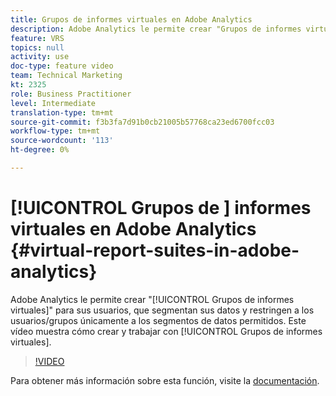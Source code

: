 ```yaml
---
title: Grupos de informes virtuales en Adobe Analytics
description: Adobe Analytics le permite crear "Grupos de informes virtuales" para sus usuarios, que segmentan sus datos y restringen a usuarios/grupos únicamente a los segmentos de datos permitidos. Este vídeo muestra cómo crear y trabajar con grupos de informes virtuales.
feature: VRS
topics: null
activity: use
doc-type: feature video
team: Technical Marketing
kt: 2325
role: Business Practitioner
level: Intermediate
translation-type: tm+mt
source-git-commit: f3b3fa7d91b0cb21005b57768ca23ed6700fcc03
workflow-type: tm+mt
source-wordcount: '113'
ht-degree: 0%

---
```



# [!UICONTROL Grupos de ] informes virtuales en Adobe Analytics  {#virtual-report-suites-in-adobe-analytics}

Adobe Analytics le permite crear &quot;[!UICONTROL Grupos de informes virtuales]&quot; para sus usuarios, que segmentan sus datos y restringen a los usuarios/grupos únicamente a los segmentos de datos permitidos. Este vídeo muestra cómo crear y trabajar con [!UICONTROL Grupos de informes virtuales].

>[!VIDEO](https://video.tv.adobe.com/v/25412/?quality=12)

Para obtener más información sobre esta función, visite la [documentación](https://marketing.adobe.com/resources/help/en_US/reference/vrs-about.html).
